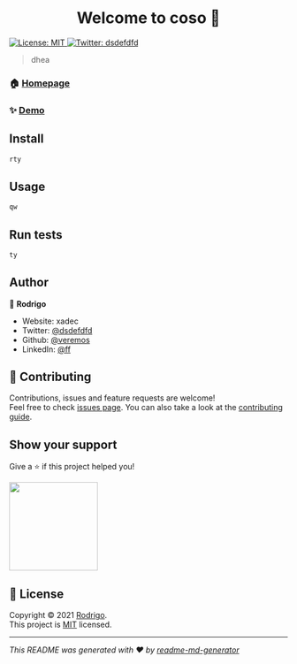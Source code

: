 <h1 align="center">Welcome to coso 👋</h1>
<p>
  <a href="ss" target="_blank">
    <img alt="License: MIT" src="https://img.shields.io/badge/License-MIT-yellow.svg" />
  </a>
  <a href="https://twitter.com/dsdefdfd" target="_blank">
    <img alt="Twitter: dsdefdfd" src="https://img.shields.io/twitter/follow/dsdefdfd.svg?style=social" />
  </a>
</p>

> dhea

### 🏠 [Homepage](dhea)

### ✨ [Demo](xdscs)

## Install

```sh
rty
```

## Usage

```sh
qw
```

## Run tests

```sh
ty
```

## Author

👤 **Rodrigo**

* Website: xadec
* Twitter: [@dsdefdfd](https://twitter.com/dsdefdfd)
* Github: [@veremos](https://github.com/veremos)
* LinkedIn: [@ff](https://linkedin.com/in/ff)

## 🤝 Contributing

Contributions, issues and feature requests are welcome!<br />Feel free to check [issues page](as). You can also take a look at the [contributing guide](rr).

## Show your support

Give a ⭐️ if this project helped you!

<a href="https://www.patreon.com/dd">
  <img src="https://c5.patreon.com/external/logo/become_a_patron_button@2x.png" width="160">
</a>

## 📝 License

Copyright © 2021 [Rodrigo](https://github.com/veremos).<br />
This project is [MIT](ss) licensed.

***
_This README was generated with ❤️ by [readme-md-generator](https://github.com/kefranabg/readme-md-generator)_